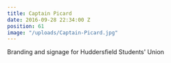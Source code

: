 ```yaml
---
title: Captain Picard
date: 2016-09-28 22:34:00 Z
position: 61
image: "/uploads/Captain-Picard.jpg"
---
```


Branding and signage for Huddersfield Students' Union